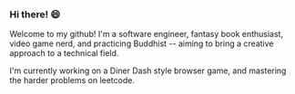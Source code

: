 ### Hi there! 😄
Welcome to my github! I'm a software engineer, fantasy book enthusiast, video game nerd, and practicing Buddhist -- aiming to bring a creative approach to a technical field.

I'm currently working on a Diner Dash style browser game, and mastering the harder problems on leetcode.

<!--
**pallas0/pallas0** is a ✨ _special_ ✨ repository because its `README.md` (this file) appears on your GitHub profile.

Here are some ideas to get you started:

- 🔭 I’m currently working on ...
- 🌱 I’m currently learning ...
- 👯 I’m looking to collaborate on ...
- 🤔 I’m looking for help with ...
- 💬 Ask me about ...
- 📫 How to reach me: ...
- 😄 Pronouns: ...
- ⚡ Fun fact: ...
-->
